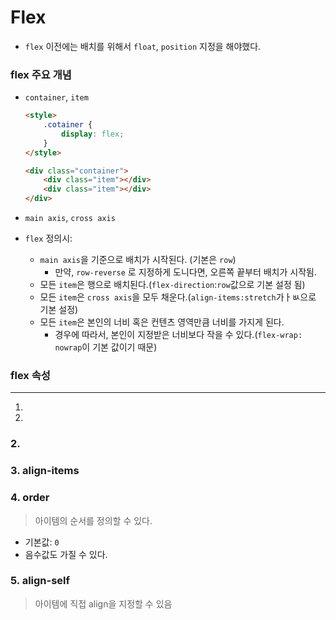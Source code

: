 # Flex

* `flex` 이전에는 배치를 위해서 `float`, `position` 지정을 해야했다.

### flex 주요 개념

* `container`, `item`

  ```html
  <style>
      .cotainer {
          display: flex;
      }
  </style>
  
  <div class="container">
      <div class="item"></div>
      <div class="item"></div>
  </div>
  ```

  

* `main axis`, `cross axis`

* `flex` 정의시:

  * `main axis`을 기준으로 배치가 시작된다. (기본은 `row`)
    * 만약, `row-reverse` 로 지정하게 도니다면, 오른쪽 끝부터 배치가 시작됨.
  * 모든 `item`은 행으로 배치된다.(`flex-direction`:`row`값으로 기본 설정 됨)
  * 모든 `item`은 `cross axis`을 모두 채운다.(`align-items:stretch`가ㅏㅄ으로 기본 설정)
  * 모든 `item`은 본인의 너비 혹은 컨텐츠 영역만큼 너비를 가지게 된다.
    * 경우에 따라서, 본인이 지정받은 너비보다 작을 수 있다.(`flex-wrap: nowrap`이 기본 값이기 때문)
  

### flex 속성

---

1. 
2. 

  

### 2.

### 3. align-items

> 

### 4. order

> 아이템의 순서를 정의할 수 있다.

* 기본값: `0`
* 음수값도 가질 수 있다.



### 5. align-self

> 아이템에 직접  align을 지정할 수 있음